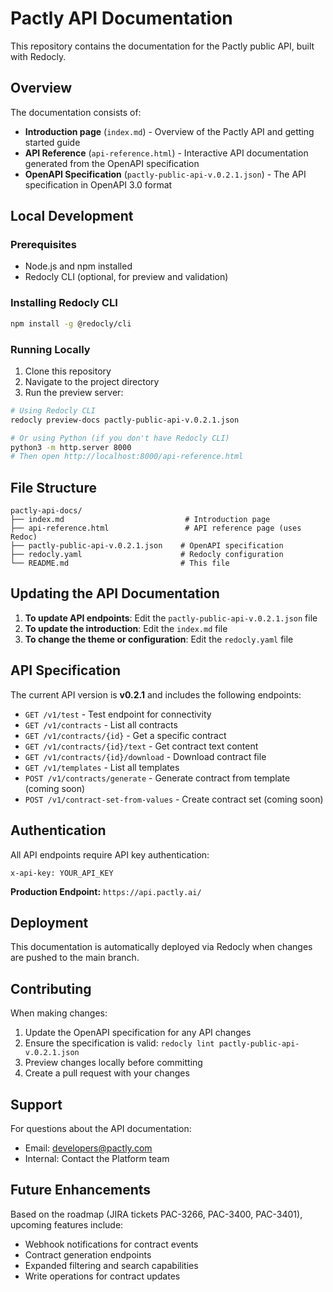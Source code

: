 # Pactly API Documentation

This repository contains the documentation for the Pactly public API, built with Redocly.

## Overview

The documentation consists of:
- **Introduction page** (`index.md`) - Overview of the Pactly API and getting started guide
- **API Reference** (`api-reference.html`) - Interactive API documentation generated from the OpenAPI specification
- **OpenAPI Specification** (`pactly-public-api-v.0.2.1.json`) - The API specification in OpenAPI 3.0 format

## Local Development

### Prerequisites
- Node.js and npm installed
- Redocly CLI (optional, for preview and validation)

### Installing Redocly CLI

```bash
npm install -g @redocly/cli
```

### Running Locally

1. Clone this repository
2. Navigate to the project directory
3. Run the preview server:

```bash
# Using Redocly CLI
redocly preview-docs pactly-public-api-v.0.2.1.json

# Or using Python (if you don't have Redocly CLI)
python3 -m http.server 8000
# Then open http://localhost:8000/api-reference.html
```

## File Structure

```
pactly-api-docs/
├── index.md                           # Introduction page
├── api-reference.html                 # API reference page (uses Redoc)
├── pactly-public-api-v.0.2.1.json    # OpenAPI specification
├── redocly.yaml                      # Redocly configuration
└── README.md                         # This file
```

## Updating the API Documentation

1. **To update API endpoints**: Edit the `pactly-public-api-v.0.2.1.json` file
2. **To update the introduction**: Edit the `index.md` file
3. **To change the theme or configuration**: Edit the `redocly.yaml` file

## API Specification

The current API version is **v0.2.1** and includes the following endpoints:

- `GET /v1/test` - Test endpoint for connectivity
- `GET /v1/contracts` - List all contracts
- `GET /v1/contracts/{id}` - Get a specific contract
- `GET /v1/contracts/{id}/text` - Get contract text content
- `GET /v1/contracts/{id}/download` - Download contract file
- `GET /v1/templates` - List all templates
- `POST /v1/contracts/generate` - Generate contract from template (coming soon)
- `POST /v1/contract-set-from-values` - Create contract set (coming soon)

## Authentication

All API endpoints require API key authentication:

```
x-api-key: YOUR_API_KEY
```

**Production Endpoint:** `https://api.pactly.ai/`

## Deployment

This documentation is automatically deployed via Redocly when changes are pushed to the main branch.

## Contributing

When making changes:
1. Update the OpenAPI specification for any API changes
2. Ensure the specification is valid: `redocly lint pactly-public-api-v.0.2.1.json`
3. Preview changes locally before committing
4. Create a pull request with your changes

## Support

For questions about the API documentation:
- Email: developers@pactly.com
- Internal: Contact the Platform team

## Future Enhancements

Based on the roadmap (JIRA tickets PAC-3266, PAC-3400, PAC-3401), upcoming features include:
- Webhook notifications for contract events
- Contract generation endpoints
- Expanded filtering and search capabilities
- Write operations for contract updates